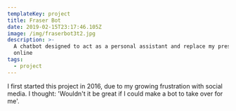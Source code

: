```yaml
---
templateKey: project
title: Fraser Bot
date: 2019-02-15T23:17:46.105Z
image: /img/fraserbot3t2.jpg
description: >-
  A chatbot designed to act as a personal assistant and replace my presence
  online
tags:
  - project
---
```

I first started this project in 2016, due to my growing frustration with social media. I thought: 'Wouldn't it be great if I could make a bot to take over for me'.
